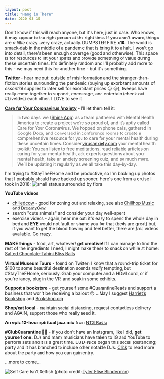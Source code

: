 ```yaml
---
layout: post
title: "Hang in There"
date: 2020-03-15
---
```


Don't know if this will reach anyone, but it's here, just in case. Who knows, it may appear to the right person at the right time. If you aren't aware, things are *a little* crazy...very crazy, actually. DUMPSTER FIRE **x10.** The world is smack-dab in the middle of a pandemic that is bring it to a halt. I won't go into detail, there's been enough coverage (good and otherwise). This space is for resources to lift your spirits and provide something of value during these uncertain times. It's definitely random and I'll probably add more to this - we may need this for another time - but it's something.

**[Twitter](twitter.com)** - hear me out: outside of misinformation and the stranger-than-fiction stories surrounding the pandemic (buying up exorbitant amounts of *essential* supplies to later sell for exorbitant prices :expressionless: :unamused:), tweeps have really come together to support, encourage, and entertain (check out #LiveIdes) each other. I LOVE to see it.

**[Care for Your Coronavirus Anxiety](virusanxiety.com)** - I'll let them tell it:
> In two days, we ([Shine App](twitter.com/ShineText)) as a team partnered with Mental Health America to create a project we’re *so* proud of, and it’s aptly called Care for Your Coronavirus. We hopped on phone calls, gathered in Google Docs, and conversed in conference rooms to create a comprehensive resource for you to care for your mental health during these uncertain times. Consider [virusanxiety.com](virusanxiety.com) your mental health toolkit: You can listen to free meditations, read reliable articles on caring for your mental health, ask experts questions about your mental health, take an anxiety screening quiz, and so much more. We’ll be updating it regularly as we all take this day-by-day.

I'm trying to #StayTheFHome and be productive, so I'm backing up photos that I probably should have backed up sooner. Here's one from a cruise I took in 2018:
![small statue surrounded by flora](assets/DSC09841.jpg)

**YouTube videos**
* [chilledcow](https://www.youtube.com/chilledcow) - good for zoning out and relaxing, see also [Chillhop Music](https://www.youtube.com/user/Chillhopdotcom) and [DreamyCow](https://www.youtube.com/channel/UCuw1VDsmOWOldKGLYq6AkVg)
* search "cute animals" and consider your day well-spent
* exercise videos - again, hear me out: it's easy to spend the whole day in bed and **EYE** would not fault or shame you for that (beds are great) but, if you want to get the blood flowing and feel better, there are *free* videos available. Go crazy.

**MAKE things** - food, art, whatever! **get creative!** If I can manage to find the rest of the ingredients I need, I might make these to snack on while at home: [Salted Chocolate–Tahini Bliss Balls](https://www.bonappetit.com/recipe/salted-chocolate-tahini-bliss-balls)

**[Virtual Museum Tours](https://www.travelandleisure.com/attractions/museums-galleries/museums-with-virtual-tours)** - found on Twitter; I know that a round-trip ticket for $100 to some beautiful destination sounds *really* tempting, but #StayTheFHome, seriously. Grab your computer and a HDMI cord, or if you're fancy, plug in the VR, and soak in some exhibits.

**Support a bookstore** - get yourself some #QuarantineReads and support a business that won't be receiving a bailout :upside_down_face:
...May I suggest [Harriet's Bookshop](https://conversationswithharriett.bigcartel.com/) and [Bookshop.org](https://bookshop.org/)

**Shop/eat local** - maintain social distancing, request contactless delivery and AGAIN, support those who really need it.

**An epic 12-hour spiritual jazz mix** from [NTS Radio](https://www.nts.live/shows/black-classical-history-of-spiritual-jazz)

**#ClubQuarantine** :dancer::dancer: - if you don't have an Instagram, like I did, **get yourself one.** DJs and many musicians have taken to IG and YouTube to perform sets and it is a great time. DJ D-Nice began this social (distancing) party and it has branched to include other notable DJs. [Click](https://www.okayplayer.com/music/dj-d-nice-instagram-video-sets-streaming.html) to read more about the party and how you can gain entry.

...more to come...

![Self Care Isn't Selfish](https://cdn.dribbble.com/users/1579879/screenshots/9159597/selfcare.gif)
(photo credit: [Tyler Elise Blinderman](https://dribbble.com/TylerElise))
